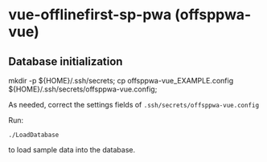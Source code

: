 # vue-offlinefirst-sp-pwa  (offsppwa-vue)
## Database initialization

  mkdir -p ${HOME}/.ssh/secrets;
  cp offsppwa-vue_EXAMPLE.config ${HOME}/.ssh/secrets/offsppwa-vue.config;

As needed, correct the settings fields of `.ssh/secrets/offsppwa-vue.config`

Run:

    ./LoadDatabase

to load sample data into the database.
